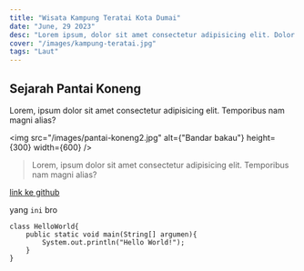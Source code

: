```yaml
---
title: "Wisata Kampung Teratai Kota Dumai"
date: "June, 29 2023"
desc: "Lorem ipsum, dolor sit amet consectetur adipisicing elit. Dolor facere eveniet a aspernatur officia? Corrupti ullam esse hic laudantium veritatis."
cover: "/images/kampung-teratai.jpg"
tags: "Laut"
---
```


## Sejarah Pantai Koneng

Lorem, ipsum dolor sit amet consectetur adipisicing elit. Temporibus nam magni alias?

<img src="/images/pantai-koneng2.jpg" alt={"Bandar bakau"} height={300} width={600} />

> Lorem, ipsum dolor sit amet consectetur adipisicing elit. Temporibus nam magni alias?

[link ke github](https://github.com/)

yang `ini` bro

```tsx
class HelloWorld{
    public static void main(String[] argumen){
        System.out.println("Hello World!");
    }
}
```
